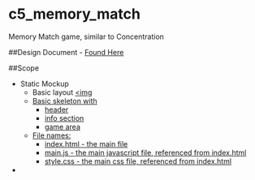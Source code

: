 # c5_memory_match
Memory Match game, similar to Concentration

##Design Document - <a href="https://drive.google.com/open?id=0B7eOl4joefDuczZ3Ul9sbFFPZTA" target="_blank">Found Here</a>

##Scope 

- Static Mockup
  - Basic layout <a href="https://drive.google.com/open?id=0B7eOl4joefDuOWx4X3U5c2N0LTQ" target="_blank"><img 
  - Basic skeleton with
    - header
    - info section
    - game area
  - File names:
    - index.html - the main file
    - main.js - the main javascript file, referenced from index.html
    - style.css - the main css file, referenced from index.html
-
